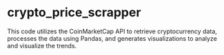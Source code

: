 # crypto_price_scrapper
This code utilizes the CoinMarketCap API to retrieve cryptocurrency data, processes the data using Pandas, and generates visualizations to analyze and visualize the trends.
